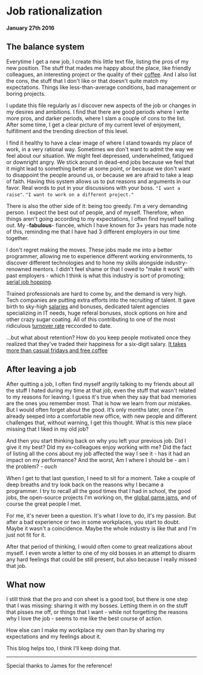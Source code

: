 	 	 	
# Job rationalization

**January 27th 2016**

## The balance system

Everytime I get a new job, I create this little text file, listing the pros of my new position. The stuff that mades me happy about the place, like friendly colleagues, an interesting project or the quality of their [coffee](http://www.businessinsider.com/the-one-office-perk-you-must-splurge-on-2011-3). And I also list the cons, the stuff that I don't like or that doesn't quite match my expectations. Things like less-than-average conditions, bad management or boring projects.

I update this file regularly as I discover new aspects of the job or changes in my desires and ambitions. I find that there are good periods where I write more pros, and darker periods, where I slam a couple of cons to the list. After some time, I get a clear picture of my current level of enjoyment, fulfillment and the trending direction of this level.

I find it healthy to have a clear image of where I stand towards my place of work, in a very rational way. Sometimes we don't want to admit the way we feel about our situation. We might feel depressed, underwhelmed, fatigued or downright angry. We stick around in dead-end jobs because we feel that it might lead to something better at some point, or because we don't want to disappoint the people around us, or because we are afraid to take a leap of faith. Having this system allows us to put reasons and arguments in our favor. Real words to put in your discussions with your boss. `"I want a raise"`. `"I want to work on a different project."`

There is also the other side of it: being too greedy. I'm a very demanding person. I expect the best out of people, and of myself. Therefore, when things aren't going according to my expectations, I often find myself bailing out. My -**fabulous**- fiancée, which I have known for 3+ years has made note of this, reminding me that I have had 3 different employers in our time together.

I don't regret making the moves. These jobs made me into a better programmer, allowing me to experience different working environments, to discover different technologies and to hone my skills alongside industry-renowned mentors. I didn't feel shame or that I owed to "make it work" with past employers - which I think is what this industry is sort of promoting; [serial job hopping](http://www.cnbc.com/2015/09/15/job-hopping-can-boost-your-career-if-you-do-it-right.html).

Trained professionals are hard to come by, and the demand is very high. Tech companies are putting extra efforts into the recruiting of talent. It gave birth to sky-high [salaries](http://www.worldsalaries.org/computerprogrammer.shtml) and bonuses, dedicated talent agencies specializing in IT needs, huge referal bonuses, stock options on hire and other crazy sugar coating. All of this contributing to one of the most ridiculous [turnover rate](http://www.techrepublic.com/blog/career-management/tech-companies-have-highest-turnover-rate/) reccorded to date.

...but what about retention? How do you keep people motivated once they realized that they've traded their happiness for a six-digit salary.
[It takes more than casual fridays and free coffee](http://www.amazon.com/Takes-More-Casual-Fridays-Coffee/dp/1137526947/ref=sr_1_1?ie=UTF8&qid=1453941721)

## After leaving a job

After quitting a job, I often find myself angrily talking to my friends about all the stuff I hated during my time at that job, even the stuff that wasn't related to my reasons for leaving. I guess it's true when they say that bad memories are the ones you remember most. That is how we learn from our mistakes. But I would often forget about the good. It’s only months later, once I'm already seeped into a comfortable new office, with new people and different challenges that, without warning, I get this thought. What is this new place missing that I liked in my old job?

And then you start thinking back on why you left your previous job. Did I give it my best? Did my ex-colleagues enjoy working with me? Did the fact of listing all the cons about my job affected the way I see it - has it had an impact on my performance? And the worst, Am I where I should be - am I the problem? - *ouch*

When I get to that last question, I need to sit for a moment. Take a couple of deep breaths and try look back on the reasons why I became a programmer. I try to recall all the good times that I had in school, the good jobs, the open-source projects I'm working on, the [global game jams](http://globalgamejam.org/), and of course the great people I met.

For me, it's never been a question. It's what I love to do, it's my passion. But after a bad experience or two in some workplaces, you start to doubt. Maybe it wasn't a coincidence. Maybe the whole industry is like that and I'm just not fit for it.

After that period of thinking, I would often come to great realizations about myself. I even wrote a letter to one of my old bosses in an attempt to disarm any hard feelings that could be still present, but also because I really missed that job.

## What now

I still think that the pro and con sheet is a good tool, but there is one step that I was missing: sharing it with my bosses. Letting them in on the stuff that pisses me off, or things that I want - while not forgetting the reasons why I love the job - seems to me like the best course of action.

How else can I make my workplace my own than by sharing my expectations and my feelings about it.



This blog helps too, I think I'll keep doing that.

---

Special thanks to James for the reference!